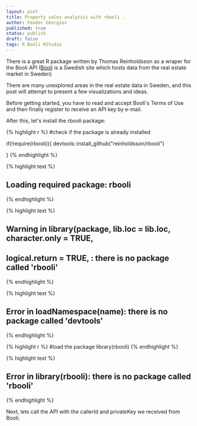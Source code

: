 ```yaml
---
layout: post
title: Property sales analytics with rbooli .
author: Feodor Georgiev
published: true
status: publish
draft: false
tags: R Booli RStudio
---
```

 
There is a great R package written by Thomas Reinholdsson as a wraper for the Booli API ([Booli](https://www.booli.se/) is a Swedish site which hosts data from the real estate market in Sweden)
 
There are many unexplored areas in the real estate data in Sweden, and this post will attempt to present a few visualizations and ideas. 
 
Before getting started, you have to read and accept Booli's Terms of Use and then finally register to receive an API key by e-mail.
 
After this, let's install the rbooli package: 
 

{% highlight r %}
#check if the package is already installed
 
if(!require(rbooli)){
    devtools::install_github("reinholdsson/rbooli")
  
}
{% endhighlight %}



{% highlight text %}
## Loading required package: rbooli
{% endhighlight %}



{% highlight text %}
## Warning in library(package, lib.loc = lib.loc, character.only = TRUE,
## logical.return = TRUE, : there is no package called 'rbooli'
{% endhighlight %}



{% highlight text %}
## Error in loadNamespace(name): there is no package called 'devtools'
{% endhighlight %}



{% highlight r %}
#load the package
library(rbooli)
{% endhighlight %}



{% highlight text %}
## Error in library(rbooli): there is no package called 'rbooli'
{% endhighlight %}
 
Next, lets call the API with the callerId and privateKey we received from Booli:






